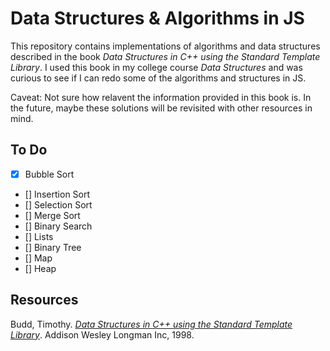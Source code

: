# Data Structures & Algorithms in JS #

This repository contains implementations of algorithms and data structures described in the book *Data Structures in C++ using the Standard Template Library*. I used this book in my college course *Data Structures* and was curious to see if I can redo some of the algorithms and structures in JS.

Caveat: Not sure how relavent the information provided in this book is. In the future, maybe these solutions will be revisited with other resources in mind.

## To Do ##

- [x] Bubble Sort
- [] Insertion Sort
- [] Selection Sort
- [] Merge Sort
- [] Binary Search
- [] Lists
- [] Binary Tree
- [] Map
- [] Heap

## Resources ##

Budd, Timothy. [*Data Structures in C++ using the Standard Template Library*](https://www.amazon.com/Data-Structures-Standard-Template-Library/dp/0201308797). Addison Wesley Longman Inc, 1998.
